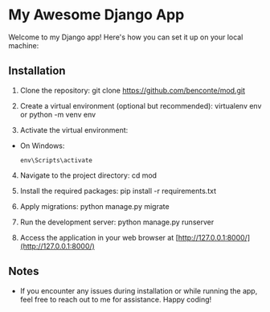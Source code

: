 # My Awesome Django App

Welcome to my Django app! Here's how you can set it up on your local machine:

## Installation

1. Clone the repository:
git clone https://github.com/benconte/mod.git

2. Create a virtual environment (optional but recommended):
virtualenv env
or
python -m venv env


3. Activate the virtual environment:
- On Windows:
  ```
  env\Scripts\activate
  ```

4. Navigate to the project directory:
cd mod

5. Install the required packages:
pip install -r requirements.txt

6. Apply migrations:
python manage.py migrate

7. Run the development server:
python manage.py runserver

8. Access the application in your web browser at [http://127.0.0.1:8000/](http://127.0.0.1:8000/)

## Notes

- If you encounter any issues during installation or while running the app, feel free to reach out to me for assistance.
Happy coding!
